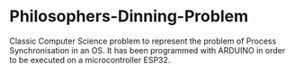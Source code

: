 # Philosophers-Dinning-Problem
Classic Computer Science problem to represent the problem of Process Synchronisation in an OS. 
It has been programmed with ARDUINO in order to be executed on a microcontroller ESP32.
